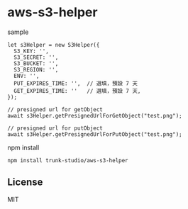 # aws-s3-helper

sample

```
let s3Helper = new S3Helper({
  S3_KEY: '',
  S3_SECRET: '',
  S3_BUCKET: '',
  S3_REGION: '',
  ENV: '',
  PUT_EXPIRES_TIME: '',  // 選填，預設 7 天
  GET_EXPIRES_TIME: ''   // 選填，預設 7 天,
});

// presigned url for getObject
await s3Helper.getPresignedUrlForGetObject("test.png");

// presigned url for putObject
await s3Helper.getPresignedUrlForPutObject("test.png");  
```

npm install


```
npm install trunk-studio/aws-s3-helper
```

## License

MIT
